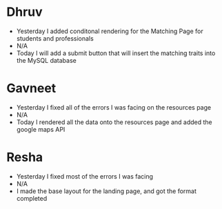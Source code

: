 # Dhruv

- Yesterday I added conditonal rendering for the Matching Page for students and professionals
- N/A
- Today I will add a submit button that will insert the matching traits into the MySQL database

# Gavneet

- Yesterday I fixed all of the errors I was facing on the resources page
- N/A
- Today I rendered all the data onto the resources page and added the google maps API

# Resha

- Yesterday I fixed most of the errors I was facing
- N/A
- I made the base layout for the landing page, and got the format completed
